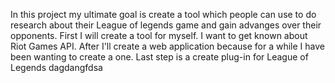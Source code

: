 In this project my ultimate goal is create a tool which people can use to do research 
about their League of legends game and gain advanges over their opponents. First I will create a tool for myself. I want to get 
known about Riot Games API. After I'll create a web application because for a while I have been wanting to create a one.
Last step is a create plug-in for League of Legends
dagdangfdsa